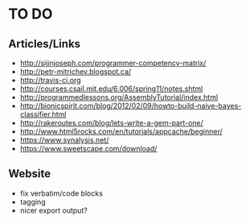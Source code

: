 # TO DO
Articles/Links
--------------


* <http://sijinjoseph.com/programmer-competency-matrix/>
* <http://petr-mitrichev.blogspot.ca/>
* <http://travis-ci.org>
* <http://courses.csail.mit.edu/6.006/spring11/notes.shtml>
* <http://programmedlessons.org/AssemblyTutorial/index.html>
* <http://bionicspirit.com/blog/2012/02/09/howto-build-naive-bayes-classifier.html>
* <http://rakeroutes.com/blog/lets-write-a-gem-part-one/>
* <http://www.html5rocks.com/en/tutorials/appcache/beginner/>
* <https://www.synalysis.net/>
* <https://www.sweetscape.com/download/>


Website
-------

* fix verbatim/code blocks
* tagging
* nicer export output?


